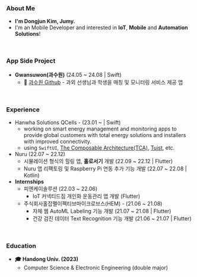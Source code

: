 ### About Me
- **I'm Dongjun Kim, Jumy.**
- I'm an Mobile Developer and interested in **IoT**, **Mobile** and **Automation Solutions**!
<br>

### App Side Project
- **Gwansuwon(과수원)** (24.05 ~ 24.08 | Swift)
  - 📱 [과수원 Github](https://github.com/prography-team8/gwasuwon-ios) - 과외 선생님과 학생을 매칭 및 모니터링 서비스 제공 앱
<br>

### Experience
- Hanwha Solutions QCells - (23.01 ~  | Swift)
  - working on smart energy management and monitoring apps to provide global customers with total energy solutions and installers with improved connectivity.
  - using `SwiftUI`, [The Composable Architecture(TCA)](https://github.com/pointfreeco/swift-composable-architecture), [Tuist](https://tuist.dev/), etc.
- Nuru (22.07 ~ 22.12)
  - 시뮬레이션 형식의 힐링 앱, **홀로서기** 개발 (22.09 ~ 22.12 | Flutter)
  - Nuru 앱 리팩토링 및 Raspberry Pi 연동 추가 기능 개발 (22.07 ~ 22.08 | Kotlin)
- **Internships**
  - 피엔케이솔루션 (22.03 ~ 22.06)
    - IoT 커넥티드짐 개인화 운동관리 앱 개발 (Flutter)
  - 주식회사홀잡펠이펙티브마이크로브스(HEM) - (21.06 ~ 21.08)
    - 자체 웹 AutoML Labeling 기능 개발 (21.07 ~ 21.08 | Flutter)
    - 건강 검진 데이터 Text Recognition 기능 개발 (21.06 ~ 21.07 | Flutter)
<br>

### Education
- **🎓 Handong Univ. (2023)**
  - Computer Science & Electronic Engineering (double major)
<br>

